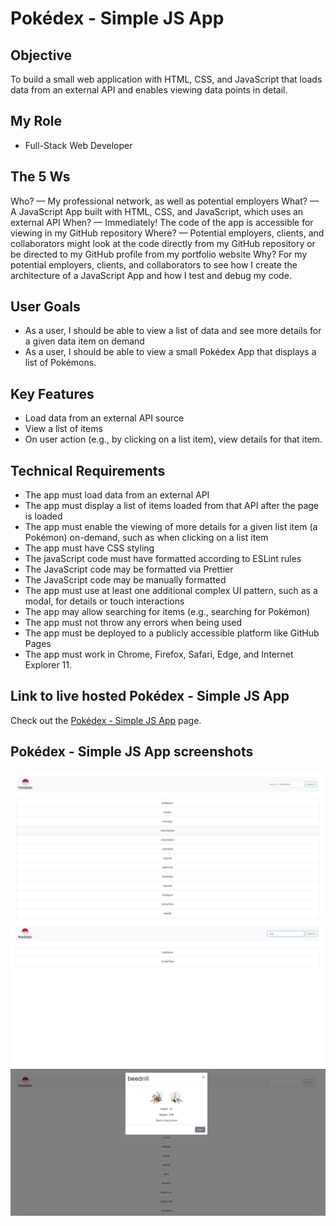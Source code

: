 # Pokédex - Simple JS App

## Objective 
To build a small web application with HTML, CSS, and JavaScript that loads data from an external API and enables viewing data points in detail. 

## My Role
- Full-Stack Web Developer

## The 5 Ws
Who? — My professional network, as well as potential employers
What? — A JavaScript App built with HTML, CSS, and JavaScript, which uses an
external API
When? — Immediately! The code of the app is accessible  for viewing in my GitHub repository
Where? — Potential employers, clients, and collaborators might look at the code directly from my GitHub repository or be directed to my GitHub profile from my portfolio website
Why? For my potential employers, clients, and collaborators to see how I create the architecture of a JavaScript App and how I test and debug my code.

## User Goals 
- As a user, I should be able to view a list of data and see more details for a given data item on demand
- As a user, I should be able to view a small Pokédex App that displays a list of Pokémons.

## Key Features 
- Load data from an external API source 
- View a list of items 
- On user action (e.g., by clicking on a list item), view details for that item.

## Technical Requirements
- The app must load data from an external API 
- The app must display a list of items loaded from that API after the page is loaded 
- The app must enable the viewing of more details for a given list item (a Pokémon) on-demand, such as when clicking on a list item 
- The app must have CSS styling 
- The javaScript code must have formatted according to ESLint rules 
- The JavaScript code may be formatted via Prettier
- The JavaScript code may be manually formatted 
- The app must use at least one additional complex UI pattern, such as a modal, for details or touch interactions
- The app may allow searching for items (e.g., searching for Pokémon) 
- The app must not throw any errors when being used 
- The app must be deployed to a publicly accessible platform like GitHub Pages
- The app must work in Chrome, Firefox, Safari, Edge, and Internet Explorer 11.

## Link to live hosted Pokédex - Simple JS App
Check out the [Pokédex - Simple JS App](https://nickbalan.github.io/simple-js-app/) page.

## Pokédex - Simple JS App screenshots

![Livescreen](/img/Livescreen/Simple_JS_App_Livescreen_1.JPG)
![Livescreen](/img/Livescreen/Simple_JS_App_Livescreen_2.JPG)
![Livescreen](/img/Livescreen/Simple_JS_App_Livescreen_3.JPG)